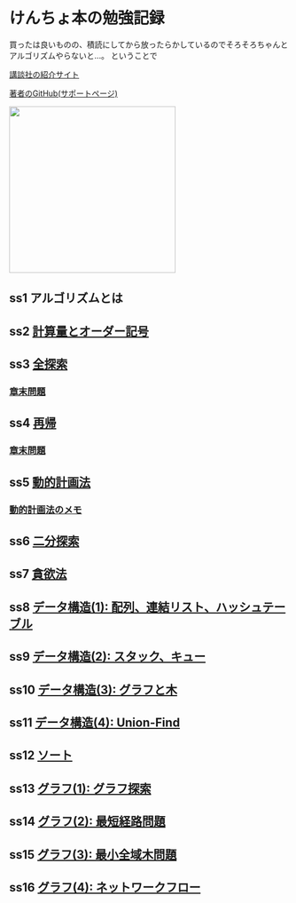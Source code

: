 # けんちょ本の勉強記録

買ったは良いものの、積読にしてから放ったらかしているのでそろそろちゃんとアルゴリズムやらないと...。
ということで

[講談社の紹介サイト](https://www.kspub.co.jp/book/detail/5128442.html)

[著者のGitHub(サポートページ)](https://github.com/drken1215/book_algorithm_solution)

<img src="https://www.kspub.co.jp/book/detail/images/5731c305f06ae1057f7fc3bb3f3f30ba06ffb6b8.jpg" widht="200" height="300">

## ss1 アルゴリズムとは
## ss2 [計算量とオーダー記号](./ss2)
## ss3 [全探索](./ss3)
### [章末問題](./ss3/problem)
## ss4 [再帰](./ss4)
### [章末問題](./ss4/problem)
## ss5 [動的計画法](./ss5)
### [動的計画法のメモ](./ss5/dp)
## ss6 [二分探索](./ss6) 
## ss7 [貪欲法](./ss7)
## ss8 [データ構造(1): 配列、連結リスト、ハッシュテーブル ](./ss8)
## ss9 [データ構造(2): スタック、キュー](./ss9)
## ss10 [データ構造(3): グラフと木](./ss10)
## ss11 [データ構造(4): Union-Find](./ss11)
## ss12 [ソート](./ss12) 
## ss13 [グラフ(1): グラフ探索](./ss13)
## ss14 [グラフ(2): 最短経路問題](./ss14)
## ss15 [グラフ(3): 最小全域木問題](./ss15)
## ss16 [グラフ(4): ネットワークフロー](./ss16)
